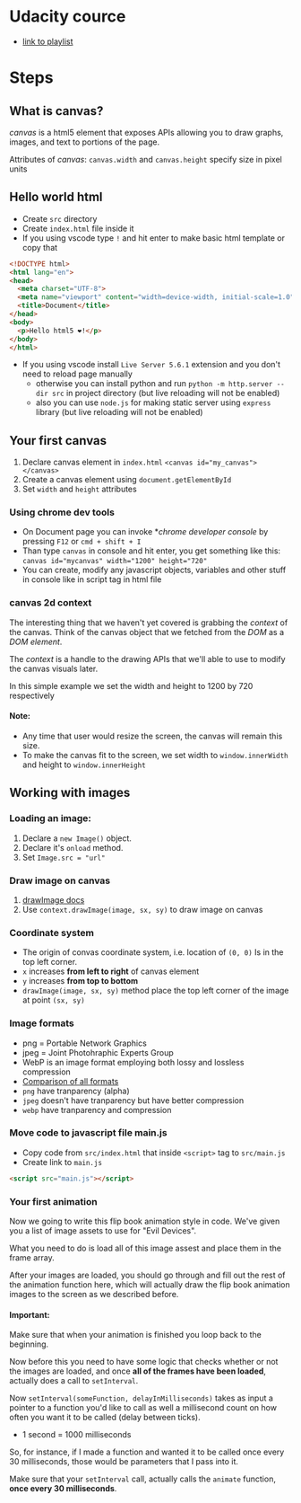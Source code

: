 # Udacity cource
* [link to playlist](https://www.youtube.com/playlist?list=PLAwxTw4SYaPlUUkh6txMRXE-w-6N1Z225)

# Steps
## What is canvas?
*canvas* is a html5 element that exposes APIs allowing you to draw graphs,
images, and text to portions of the page.

Attributes of *canvas*:
`canvas.width` and `canvas.height`  specify size in pixel units

## Hello world html
* Create `src` directory
* Create `index.html` file inside it
* If you using vscode type `!` and hit enter to make basic html template
or copy that
```html
<!DOCTYPE html>
<html lang="en">
<head>
  <meta charset="UTF-8">
  <meta name="viewport" content="width=device-width, initial-scale=1.0">
  <title>Document</title>
</head>
<body>
  <p>Hello html5 ❤️!</p>
</body>
</html>
```
* If you using vscode install `Live Server 5.6.1` extension and you don't need to reload page manually
  + otherwise you can install python and run `python -m http.server --dir src` in project directory (but live reloading will not be enabled)
  + also you can use `node.js` for making static server using `express` library (but live reloading will not be enabled)

## Your first canvas
1. Declare canvas element in `index.html`
`<canvas id="my_canvas"></canvas>`
1. Create a canvas element using `document.getElementById`
1. Set `width` and `height` attributes

### Using chrome dev tools
* On Document page you can invoke **chrome developer console* by pressing `F12` or `cmd + shift + I`
* Than type `canvas` in console and hit enter, you get something like this:
  `canvas id="mycanvas" width="1200" height="720"`
* You can create, modify any javascript objects, variables and other stuff in console like in script tag in html file

### canvas 2d context
The interesting thing that we haven't yet covered is grabbing the *context*
of the canvas. Think of the canvas object that we fetched from the *DOM*
as a *DOM element*.

The *context* is a handle to the drawing APIs that we'll able to use
to modify the canvas visuals later.

In this simple example we set the width and height to 1200 by 720 respectively

#### Note:
* Any time that user would resize the screen, the canvas will remain this size.
* To make the canvas fit to the screen, we set width to `window.innerWidth` and
  height to `window.innerHeight`

## Working with images
### Loading an image:
1. Declare a `new Image()` object.
1. Declare it's `onload` method.
1. Set `Image.src = "url"`

### Draw image on canvas
1. [drawImage docs](https://developer.mozilla.org/en-US/docs/Web/API/CanvasRenderingContext2D/drawImage)
1. Use `context.drawImage(image, sx, sy)` to draw image on canvas

### Coordinate system
* The origin of convas coordinate system, i.e. location of `(0, 0)`
  Is in the top left corner.
* `x` increases **from left to right** of canvas element
* `y` increases **from top to bottom**
* `drawImage(image, sx, sy)` method place the top left corner of the image at
  point `(sx, sy)`

### Image formats
* png = Portable Network Graphics
* jpeg = Joint Photohraphic Experts Group
* WebP is an image format employing both lossy and lossless compression
* [Comparison of all formats](https://en.wikipedia.org/wiki/Comparison_of_graphics_file_formats)
* `png` have tranparency (alpha)
* `jpeg` doesn't have tranparency but have better compression
* `webp` have tranparency and compression

### Move code to javascript file main.js
* Copy code from `src/index.html` that inside `<script>` tag to `src/main.js`
* Create link to `main.js`
```html
<script src="main.js"></script>
```

### Your first animation
Now we going to write this flip book animation style in code.
We've given you a list of image assets to use for "Evil Devices".

What you need to do is load all of this image assest and place them
in the frame array.

After your images are loaded, you should go through and fill out
the rest of the animation function here, which will actually draw
the flip book animation images to the screen as we described before.

#### Important:
Make sure that when your animation is finished you loop back to the
beginning.

Now before this you need to have some logic that checks whether or not
the images are loaded, and once **all of the frames have been loaded**,
actually does a call to `setInterval`.

Now `setInterval(someFunction, delayInMilliseconds)` takes as input
a pointer to a function you'd like to call as well a millisecond count
on how often you want it to be called (delay between ticks).

* 1 second = 1000 milliseconds

So, for instance, if I made a function and wanted it to be called once
every 30 milliseconds, those would be parameters that I pass into it.

Make sure that your `setInterval` call, actually calls the `animate`
function, **once every 30 milliseconds**.













